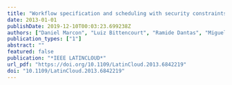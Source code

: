```yaml
---
title: "Workflow specification and scheduling with security constraints in hybrid clouds"
date: 2013-01-01
publishDate: 2019-12-10T00:03:23.699238Z
authors: ["Daniel Marcon", "Luiz Bittencourt", "Ramide Dantas", "Miguel Neves", "Edmundo Madeira", "Stenio Fernandes", "Carlos Kamienski", "Marinho Barcellos", "Luciano P Gaspary", "Nelson L S da Fonseca"]
publication_types: ["1"]
abstract: ""
featured: false
publication: "*IEEE LATINCLOUD*"
url_pdf: "https://doi.org/10.1109/LatinCloud.2013.6842219"
doi: "10.1109/LatinCloud.2013.6842219"
---
```


